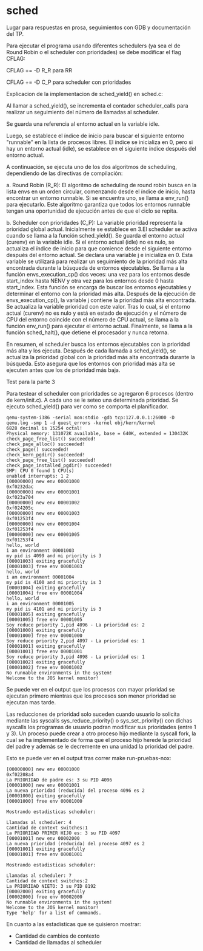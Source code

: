 # sched

Lugar para respuestas en prosa, seguimientos con GDB y documentación del TP.

Para ejecutar el programa usando diferentes schedulers (ya sea el de Round Robin o el scheduler con prioridades) se debe modificar el flag CFLAG:

CFLAG += -D R_R para RR

CFLAG += -D C_P para scheduler con prioridades

Explicacion de la implementacion de sched_yield() en sched.c:

Al llamar a sched_yield(), se incrementa el contador scheduler_calls para realizar un seguimiento del número de llamadas al scheduler.

Se guarda una referencia al entorno actual en la variable idle.

Luego, se establece el índice de inicio para buscar el siguiente entorno "runnable" en la lista de procesos libres. El índice se inicializa en 0, pero si hay un entorno actual (idle), se establece en el siguiente índice después del entorno actual.

A continuación, se ejecuta uno de los dos algoritmos de scheduling, dependiendo de las directivas de compilación:

a. Round Robin (R_R): El algoritmo de scheduling de round robin busca en la lista envs en un orden circular, comenzando desde el índice de inicio, hasta encontrar un entorno runnable. Si se encuentra uno, se llama a env_run() para ejecutarlo. Este algoritmo garantiza que todos los entornos runnable tengan una oportunidad de ejecución antes de que el ciclo se repita.

b. Scheduler con prioridades (C_P): La variable prioridad representa la prioridad global actual. Inicialmente se establece en 3.El scheduler se activa cuando se llama a la función sched_yield(). Se guarda el entorno actual (curenv) en la variable idle. Si el entorno actual (idle) no es nulo, se actualiza el índice de inicio para que comience desde el siguiente entorno después del entorno actual. Se declara una variable j e inicializa en 0. Esta variable se utilizará para realizar un seguimiento de la prioridad más alta encontrada durante la búsqueda de entornos ejecutables. Se llama a la función envs_execution_cp() dos veces: una vez para los entornos desde start_index hasta NENV y otra vez para los entornos desde 0 hasta start_index. Esta función se encarga de buscar los entornos ejecutables y determinar el entorno con la prioridad más alta.
Después de la ejecución de envs_execution_cp(), la variable j contiene la prioridad más alta encontrada. Se actualiza la variable prioridad con este valor. Tras lo cual, si el entorno actual (curenv) no es nulo y está en estado de ejecución y el número de CPU del entorno coincide con el número de CPU actual, se llama a la función env_run() para ejecutar el entorno actual. Finalmente, se llama a la función sched_halt(), que detiene el procesador y nunca retorna.

En resumen, el scheduler busca los entornos ejecutables con la prioridad más alta y los ejecuta. Después de cada llamada a sched_yield(), se actualiza la prioridad global con la prioridad más alta encontrada durante la búsqueda. Esto asegura que los entornos con prioridad más alta se ejecuten antes que los de prioridad más baja.

Test para la parte 3

Para testear el scheduler con prioridades se agregaron 6 procesos (dentro de kern/init.c). A cada uno se le seteo una determinada prioridad.
Se ejecuto sched_yield() para ver como se comporta el planificador.

```
qemu-system-i386 -serial mon:stdio -gdb tcp:127.0.0.1:26000 -D qemu.log -smp 1 -d guest_errors -kernel obj/kern/kernel
6828 decimal is 15254 octal!
Physical memory: 131072K available, base = 640K, extended = 130432K
check_page_free_list() succeeded!
check_page_alloc() succeeded!
check_page() succeeded!
check_kern_pgdir() succeeded!
check_page_free_list() succeeded!
check_page_installed_pgdir() succeeded!
SMP: CPU 0 found 1 CPU(s)
enabled interrupts: 1 2
[00000000] new env 00001000
0xf0232dac
[00000000] new env 00001001
0xf023a704
[00000000] new env 00001002
0xf024205c
[00000000] new env 00001003
0xf01253f4
[00000000] new env 00001004
0xf01253f4
[00000000] new env 00001005
0xf01253f4
hello, world
i am environment 00001003
my pid is 4099 and mi priority is 3
[00001003] exiting gracefully
[00001003] free env 00001003
hello, world
i am environment 00001004
my pid is 4100 and mi priority is 3
[00001004] exiting gracefully
[00001004] free env 00001004
hello, world
i am environment 00001005
my pid is 4101 and mi priority is 3
[00001005] exiting gracefully
[00001005] free env 00001005
Soy reduce priority 1,pid 4096 - La prioridad es: 2
[00001000] exiting gracefully
[00001000] free env 00001000
Soy reduce priority 2,pid 4097 - La prioridad es: 1
[00001001] exiting gracefully
[00001001] free env 00001001
Soy reduce priority 3,pid 4098 - La prioridad es: 1
[00001002] exiting gracefully
[00001002] free env 00001002
No runnable environments in the system!
Welcome to the JOS kernel monitor!
```

Se puede ver en el output que los procesos con mayor prioridad se ejecutan primero mientras que los procesos son menor prioridad se ejecutan mas tarde.

Las reducciones de prioridad solo suceden cuando usuario lo solicita mediante las syscalls sys_reduce_priority() o sys_set_priority() con dichas syscalls los programas de usuario podran modificar sus prioridades (entre 1 y 3).
Un proceso puede crear a otro proceso hijo mediante la syscall fork, la cual se ha implementado de forma que el proceso hijo herede la prioridad del padre y además se le decremente en una unidad la prioridad del padre.

Esto se puede ver en el output tras correr make run-pruebas-nox:

```
[00000000] new env 00001000
0xf02208a4
La PRIORIDAD de padre es: 3 su PID 4096
[00001000] new env 00001001
La nueva prioridad (reducida) del proceso 4096 es 2
[00001000] exiting gracefully
[00001000] free env 00001000

Mostrando estadisticas scheduler:

Llamadas al scheduler: 4
Cantidad de context switches:1
La PRIORIDAD PRIMER HIJO es: 3 su PID 4097
[00001001] new env 00002000
La nueva prioridad (reducida) del proceso 4097 es 2
[00001001] exiting gracefully
[00001001] free env 00001001

Mostrando estadisticas scheduler:

Llamadas al scheduler: 7
Cantidad de context switches:2
La PRIORIDAD NIETO: 3 su PID 8192
[00002000] exiting gracefully
[00002000] free env 00002000
No runnable environments in the system!
Welcome to the JOS kernel monitor!
Type 'help' for a list of commands.
```

En cuanto a las estadisticas que se quisieron mostrar:

- Cantidad de cambios de contexto
- Cantidad de llamadas al scheduler
